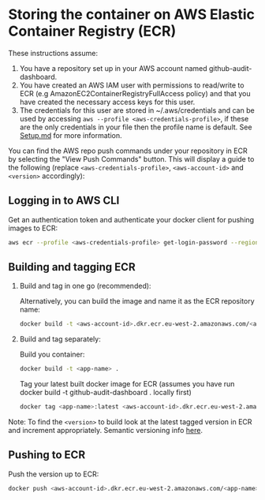 # Storing the container on AWS Elastic Container Registry (ECR)

These instructions assume:

1. You have a repository set up in your AWS account named github-audit-dashboard.
2. You have created an AWS IAM user with permissions to read/write to ECR (e.g AmazonEC2ContainerRegistryFullAccess policy) and that you have created the necessary access keys for this user.
3. The credentials for this user are stored in ~/.aws/credentials and can be used by accessing `aws --profile <aws-credentials-profile>`, if these are the only credentials in your file then the profile name is default. See [Setup.md](Setup.md) for more information.

You can find the AWS repo push commands under your repository in ECR by selecting the "View Push Commands" button. This will display a guide to the following (replace `<aws-credentials-profile>`, `<aws-account-id>` and `<version>` accordingly):

## Logging in to AWS CLI

Get an authentication token and authenticate your docker client for pushing images to ECR:

```bash
aws ecr --profile <aws-credentials-profile> get-login-password --region eu-west-2 | docker login --username AWS --password-stdin <aws-account-id>.dkr.ecr.eu-west-2.amazonaws.com
```

## Building and tagging ECR

1. Build and tag in one go (recommended):

    Alternatively, you can build the image and name it as the ECR repository name:

    ```bash
    docker build -t <aws-account-id>.dkr.ecr.eu-west-2.amazonaws.com/<app-name>:<version> .
    ```

2. Build and tag separately:

    Build you container:

    ```bash
    docker build -t <app-name> .
    ```

    Tag your latest built docker image for ECR (assumes you have run docker build -t github-audit-dashboard . locally first)

    ```bash
    docker tag <app-name>:latest <aws-account-id>.dkr.ecr.eu-west-2.amazonaws.com/<app-name>:<version>
    ```

Note: To find the `<version>` to build look at the latest tagged version in ECR and increment appropriately. Semantic versioning info [here](../misc/VERSIONING.md).

## Pushing to ECR

Push the version up to ECR:

```bash
docker push <aws-account-id>.dkr.ecr.eu-west-2.amazonaws.com/<app-name>:<version>
```
